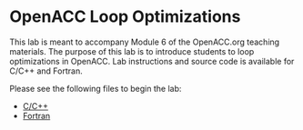 OpenACC Loop Optimizations
=========================

This lab is meant to accompany Module 6 of the OpenACC.org teaching materials.
The purpose of this lab is to introduce students to loop optimizations in OpenACC. Lab instructions and source code is available for C/C++ and Fortran.

Please see the following files to begin the lab:

* [C/C++](English/C/README.md)
* [Fortran](English/Fortran/README.md)

